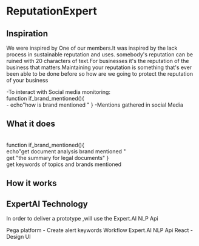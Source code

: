 # ReputationExpert

<h2>Inspiration</h2>

We were inspired by One of our members.It was inspired by the lack   process in  sustainable reputation and uses. somebody's reputation can be ruined with 20 characters of text.For businesses it's the reputation of the business that matters.Maintaining your reputation is something that's ever been able to be done before so how are we going to protect the reputation of your business

-To interact with Social media monitoring: <br/>
function if_brand_mentioned(){
 <br/> - echo"how is brand mentioned "
}
-Mentions gathered in social Media 

<h2>What it does</h2> <br/>
function if_brand_mentioned(){
<br/> echo"get document analysis brand mentioned "
 <br/>get "the summary for legal documents"
} <br/>
 get keywords of topics  and brands mentioned  
 
 <h2>How it works </h2>
 
  <h2>ExpertAI Technology</h2>
In order to deliver a prototype ,will use the Expert.AI NLP Api

Pega platform - Create alert keywords Workflow 
Expert.AI NLP Api 
React -Design UI
